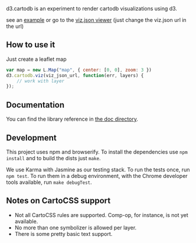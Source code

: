 
d3.cartodb is an experiment to render cartodb visualizations using d3.

see an [example](http://cartodb.github.io/d3.cartodb/test.html) or go to the [viz.json
viewer](http://cartodb.github.io/d3.cartodb/vizjson_visor.html#https://osm2.cartodb.com/api/v2/viz/c217e650-c57f-11e4-848a-0e0c41326911/viz.json)  (just
change the viz.json url in the url)


## How to use it

Just create a leaflet map

```javascript
var map = new L.Map("map", { center: [0, 0], zoom: 3 })
d3.cartodb.viz(viz_json_url, function(err, layers) {
    // work with layer
});
```

## Documentation

You can find the library reference in [the doc directory](https://github.com/CartoDB/d3.cartodb/tree/gh-pages/doc).

## Development

This project uses npm and browserify. To install the dependencies use `npm install` and to build the dists just `make`.

We use Karma with Jasmine as our testing stack. To run the tests once, run `npm test`. To run them in a debug environment, with the Chrome developer tools available, run `make debugTest`.

## Notes on CartoCSS support

- Not all CartoCSS rules are supported. Comp-op, for instance, is not yet available.
- No more than one symbolizer is allowed per layer.
- There is some pretty basic text support.
